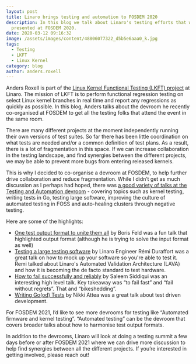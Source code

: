 ```yaml
---
layout: post
title: Linaro brings testing and automation to FOSDEM 2020
description: In this blog we talk about Linaro's testing efforts that were
  presented at FOSDEM 2020.
date: 2020-03-12 09:16:32
image: /assets/images/content/48806077322_d5b5e6aaa0_k.jpg
tags:
  - Testing
  - LKFT
  - Linux Kernel
category: blog
author: anders.roxell
---
```

Anders Roxell is part of the [Linux Kernel Functional Testing (LKFT) project](https://lkft.linaro.org/) at Linaro. The mission of LKFT is to perform functional regression testing on select Linux kernel branches in real time and report any regressions as quickly as possible. In this blog, Anders talks about the devroom he recently co-organised at FOSDEM to get all the testing folks that attend the event in the same room.

There are many different projects at the moment independently running their own versions of test suites. So far there has been little coordination on what tests are needed and/or a common definition of test plans. As a result, there is a lot of fragmentation in this space. If we can increase collaboration in the testing landscape, and find synergies between the different projects, we may be able to prevent more bugs from entering released kernels.

This is why I decided to co-organise a devroom at FOSDEM, to help further drive collaboration and reduce fragmentation. While I didn’t get as much discussion as I perhaps had hoped, there was [a good variety of talks at the Testing and Automation devroom](https://fosdem.org/2020/schedule/track/testing_and_automation/) - covering topics such as kernel testing, writing tests in Go, testing large software, improving the culture of automated testing in FOSS and auto-healing clusters through negative testing.

Here are some of the highlights:

* [One test output format to unite them all](https://fosdem.org/2020/schedule/event/testing_one_test_output_format/) by Boris Feld was a fun talk that highlighted output format (although he is trying to solve the input format as well)
* [Testing a large testing software](https://archive.fosdem.org/2020/schedule/event/testing_large_testing_software/) by Linaro Engineer Rémi Duraffort was a great talk on how to mock up your software so you're able to test it. Remi talked about Linaro's Automated Validation Architecture (LAVA) [](https://www.lavasoftware.org/)and how it is becoming the de facto standard to test hardware.
* [How to fail successfully and reliably](https://fosdem.org/2020/schedule/event/testing_fail_successfully_reliably/) by Saleem Siddiqui was an interesting high level talk. Key takeaway was “to fail fast” and “fail without regrets”. That and “bikeshedding”.
* [Writing Go(od) Tests](https://archive.fosdem.org/2020/schedule/event/testing_writing_go_tests/) by Nikki Attea was a great talk about test driven development.

For FOSDEM 2021, I’d like to see more devrooms for testing like “Automated firmware and kernel testing”. “Automated testing” can be the devroom that covers broader talks about how to harmonise test output formats.

In addition to the devrooms, Linaro will look at doing a testing summit a few days before or after FOSDEM 2021 where we can drive more discussion to help find synergies between all the different projects. If you’re interested in getting involved, please reach out!